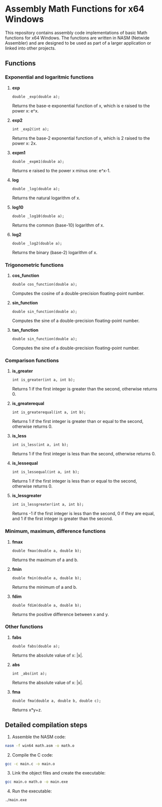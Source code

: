 # Assembly Math Functions for x64 Windows
This repository contains assembly code implementations of basic Math functions for x64 Windows. The functions are written in NASM (Netwide Assembler) and are designed to be used as part of a larger application or linked into other projects.

## Functions

### Exponential and logaritmic functions

1. **exp**
    ```assembly
    double _exp(double a);
    ```
    Returns the base-e exponential function of x, which is e raised to the power x: e^x.

2. **exp2**
    ```assembly
    int _exp2(int a);
    ```
    Returns the base-2 exponential function of x, which is 2 raised to the power x: 2x.

3. **expm1**
    ```assembly
    double _expm1(double a);
    ```
    Returns e raised to the power x minus one: e^x-1.

4. **log**
    ```assembly
    double _log(double a);
    ```
    Returns the natural logarithm of x.
   
5. **log10**
    ```assembly
    double _log10(double a);
    ```
    Returns the common (base-10) logarithm of x.

6. **log2**
    ```assembly
    double _log2(double a);
    ```
    Returns the binary (base-2) logarithm of x.

### Trigonometric functions
1. **cos_function**
    ```assembly
    double cos_function(double a);
    ```
    Computes the cosine of a double-precision floating-point number.

2. **sin_function**
    ```assembly
    double sin_function(double a);
    ```
    Computes the sine of a double-precision floating-point number.

3. **tan_function**
    ```assembly
    double sin_function(double a);
    ```
    Computes the sine of a double-precision floating-point number.

### Comparison functions
1. **is_greater**
    ```assembly
    int is_greater(int a, int b);
    ```
    Returns 1 if the first integer is greater than the second, otherwise returns 0.

2. **is_greaterequal**
    ```assembly
    int is_greaterequal(int a, int b);
    ```
    Returns 1 if the first integer is greater than or equal to the second, otherwise returns 0.

3. **is_less**
    ```assembly
    int is_less(int a, int b);
    ```
    Returns 1 if the first integer is less than the second, otherwise returns 0.

4. **is_lessequal**
    ```assembly
    int is_lessequal(int a, int b);
    ```
    Returns 1 if the first integer is less than or equal to the second, otherwise returns 0.

5. **is_lessgreater**
    ```assembly
    int is_lessgreater(int a, int b);
    ```
    Returns -1 if the first integer is less than the second, 0 if they are equal, and 1 if the first integer is greater than the second.

### Minimum, maximum, difference functions

1. **fmax**
    ```assembly
    double fmax(double a, double b);
    ```
    Returns the maximum of a and b.

2. **fmin**
    ```assembly
    double fmin(double a, double b);
    ```
    Returns the minimum of a and b.

3. **fdim**
    ```assembly
    double fdim(double a, double b);
    ```
    Returns the positive difference between x and y.

### Other functions

1. **fabs**
    ```assembly
    double fabs(double a);
    ```
    Returns the absolute value of x: |x|.

2. **abs**
    ```assembly
    int _abs(int a);
    ```
    Returns the absolute value of x: |x|.

3. **fma**
    ```assembly
    double fma(double a, double b, double c);
    ```
    Returns x*y+z.

## Detailed compilation steps
1. Assemble the NASM code:
```sh
nasm -f win64 math.asm -o math.o
```
2. Compile the C code:
```sh
gcc -c main.c -o main.o
```
3. Link the object files and create the executable:
```sh
gcc main.o math.o -o main.exe
```
4. Run the executable:
```sh
./main.exe
```

